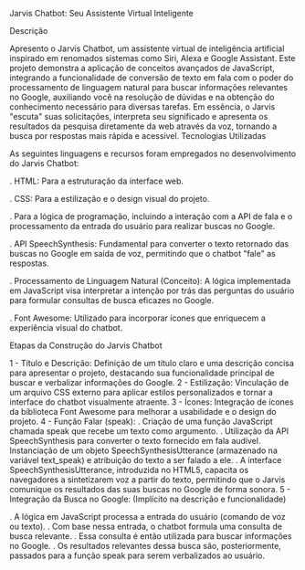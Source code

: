 Jarvis Chatbot: Seu Assistente Virtual Inteligente

Descrição

Apresento o Jarvis Chatbot, um assistente virtual de inteligência artificial inspirado em renomados sistemas como Siri, Alexa e Google Assistant. Este projeto demonstra a aplicação de conceitos avançados de JavaScript, integrando a funcionalidade de conversão de texto em fala com o poder do processamento de linguagem natural para buscar informações relevantes no Google, auxiliando você na resolução de dúvidas e na obtenção do conhecimento necessário para diversas tarefas. Em essência, o Jarvis "escuta" suas solicitações, interpreta seu significado e apresenta os resultados da pesquisa diretamente da web através da voz, tornando a busca por respostas mais rápida e acessível.
Tecnologias Utilizadas

As seguintes linguagens e recursos foram empregados no desenvolvimento do Jarvis Chatbot:

. HTML: Para a estruturação da interface web.

. CSS: Para a estilização e o design visual do projeto.

. Para a lógica de programação, incluindo a interação com a API de fala e o processamento da entrada do usuário para realizar buscas no Google.

. API SpeechSynthesis: Fundamental para converter o texto retornado das buscas no Google em saída de voz, permitindo que o chatbot "fale" as respostas.

. Processamento de Linguagem Natural (Conceito): A lógica implementada em JavaScript visa interpretar a intenção por trás das perguntas do usuário para formular consultas de busca eficazes no Google.

. Font Awesome: Utilizado para incorporar ícones que enriquecem a experiência visual do chatbot.

Etapas da Construção do Jarvis Chatbot

1 - Título e Descrição: Definição de um título claro e uma descrição concisa para apresentar o projeto, destacando sua funcionalidade principal de buscar e verbalizar informações do Google.
2 - Estilização: Vinculação de um arquivo CSS externo para aplicar estilos personalizados e tornar a interface do chatbot visualmente atraente.
3 - Ícones: Integração de ícones da biblioteca Font Awesome para melhorar a usabilidade e o design do projeto.
4 - Função Falar (speak):
. Criação de uma função JavaScript chamada speak que recebe um texto como argumento.
. Utilização da API SpeechSynthesis para converter o texto fornecido em fala audível.
Instanciação de um objeto SpeechSynthesisUtterance (armazenado na variável text_speak) e atribuição do texto a ser falado a ele.
. A interface SpeechSynthesisUtterance, introduzida no HTML5, capacita os navegadores a sintetizarem voz a partir do texto, permitindo que o Jarvis comunique os resultados das suas buscas no Google de forma sonora.
5 - Integração da Busca no Google: (Implícito na descrição e funcionalidade)

. A lógica em JavaScript processa a entrada do usuário (comando de voz ou texto).
. Com base nessa entrada, o chatbot formula uma consulta de busca relevante.
. Essa consulta é então utilizada para buscar informações no Google.
. Os resultados relevantes dessa busca são, posteriormente, passados para a função speak para serem verbalizados ao usuário.

